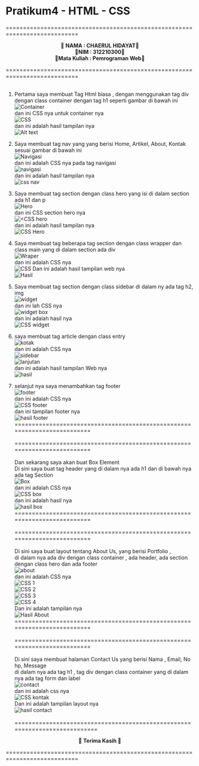 # Pratikum4 - HTML - CSS

===========================================================================<br>
<p align="center">
 &#128640 <b>NAMA          :  CHAERUL HIDAYAT</b>&#128640 <br> 
  &#128640<b>NIM           :  312210300</b>&#128640 <br>
 &#128640<b>Mata Kuliah   :  Pemrograman Web</b>&#128640 <br>
</p>
===========================================================================<br><br>

1. Pertama saya membuat Tag Html biasa , dengan menggunakan tag div  dengan class container dengan tag h1  seperti gambar di bawah ini <br>
![Container](1.png) <br>
dan ini CSS nya untuk container nya <br>
![CSS](<foto readme/css container.png>) <br>
dan ini adalah hasil tampilan nya <br>
![Alt text](<foto readme/2.png>)<br>
2. Saya membuat tag nav yang yang berisi Home, Artikel, About, Kontak sesuai gambar di bawah ini <br>
![Navigasi](<foto readme/3.png>) <br>
dan ini adalah CSS nya pada tag navigasi <br>
![navigasi](<foto readme/css navigasi.png>) <br>
dan ini adalah hasil tampilan nya <br>
![css nav](<foto readme/4.png>) <br>

3. Saya membuat tag section dengan class hero yang isi di dalam section ada h1 dan p <br>
![Hero](<foto readme/5.png>) <br>
dan ini CSS section hero nya <br>
![ <CSS hero](<foto readme/css hero.png>) <br>
dan ini adalah hasil tampilan nya <br>
![CSS Hero](<foto readme/6.png>)<br>
4. Saya membuat tag  beberapa tag section  dengan class wrapper dan class main yang di dalam section ada div <br>
![Wraper](<foto readme/7.png>)<br>
dan ini adalah CSS nya <br>
![CSS](<foto readme/css  widget .png>)
Dan ini adalah hasil tampilan web nya <br>
![Hasil](<foto readme/8.png>)<br>
5. Saya membuat tag section dengan class sidebar di dalam ny ada tag h2, img  <br>
![widget](<foto readme/9.png>)<br>
dan ini lah CSS nya <br>
![widget box](<foto readme/css widget box.png>) <br>
dan ini adalah hasil nya <br>
![CSS widget](<foto readme/12.png>)<br>
6. saya membuat tag article dengan class entry <br>
![kotak](<foto readme/9.png>) <br>
dan ini adalah CSS nya <br>
![sidebar](<foto readme/css widget box.png>)<br>
![lanjutan](<foto readme/css widget lanjutan.png>)<br>
dan ini adalah hasil tampilan Web nya <br>
![hasil](<foto readme/10.png>)
7. selanjut nya saya menambahkan tag footer <br>
![footer](<foto readme/13.png>)<br>
dan ini adalah CSS nya <br>
![CSS footer](<foto readme/css footer.png>)<br>
dan ini tampilan footer nya <br>
![hasil footer](<foto readme/14.png>)<br>
=========================================================================<br><br>
=========================================================================<br><br>
Dan sekarang saya akan buat Box Element <br>
Di sini saya buat tag header yang di dalam nya ada h1 dan di bawah nya ada tag Section <br>
![Box](<foto readme/box element.png>)<br>
dan ini adalah CSS nya <br>
![CSS box](<foto readme/css box.png>)<br>
dan ini adalah hasil nya <br>
![hasil box](<foto readme/hasil box.png>)<br>
=========================================================================<br><br>
=========================================================================<br><br>
Di sini saya buat layout tentang About Us, yang berisi Portfolio ,<br>
di dalam nya ada div dengan class container , ada header, ada section dengan class hero dan ada footer <br>
![about](<foto readme/about.png>)<br>
dan ini adalah CSS nya <br>
![CSS 1](<foto readme/css1.png>)<br>
![CSS 2](<foto readme/css2.png>)<br>
![CSS 3](<foto readme/css3.png>)<br>
![CSS 4](<foto readme/css4.png>)<br>
Dan ini adalah tampilan nya <br>
![Hasil About](<foto readme/HASIL ABOUT.png>)<br>
=========================================================================<br><br>
=========================================================================<br><br>
Di sini saya membuat halaman Contact Us yang berisi Nama , Email, No hp, Message <br>
di dalam nya ada tag h1 , tag div dengan class container yang di dalam nya ada tag form dan label <br>
![contact](<foto readme/CONTACT.png>)<br>
dan ini adalah css nya <br>
![CSS kontak](<foto readme/CSS KONTAK.png>)<br>
Dan ini adalah tampilan layout nya <br>
![hasil contact](<foto readme/hasil contact.png>)<br><br>
===========================================================================<br>
<p align="center">
 &#128640 <b> Terima Kasih </b>&#128640 <br>
</p>
===========================================================================<br><br>

















